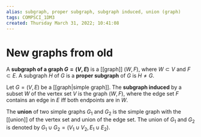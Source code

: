 ```yaml
---
alias: subgraph, proper subgraph, subgraph induced, union (graph)
tags: COMPSCI_1DM3
created: Thursday March 31, 2022; 10:41:08 
---
```

# New graphs from old
A **subgraph of a graph $G=(V,E)$** is a [[graph]] $(W,F)$, where $W\subset V$ and $F\subset E$. A subgraph $H$ of $G$ is a **proper subgraph** of $G$ is $H\neq G$.

Let $G=(V,E)$ be a [[graph|simple graph]]. The **subgraph induced** by a subset $W$ of the vertex set $V$ is the graph $(W,F)$, where the edge set $F$ contains an edge in $E$ iff both endpoints are in $W$. 

The **union** of two simple graphs $G_1$ and $G_2$ is the simple graph with the [[union]] of the vertex set and union of the edge set. The union of $G_1$ and $G_2$ is denoted by $G_1\cup G_2 = (V_1\cup V_2, E_1\cup E_2)$. 
